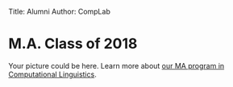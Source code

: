 Title: Alumni
Author: CompLab

# M.A. Class of 2018

Your picture could be here.
Learn more about [our MA program in Computational Linguistics]({filename}/pages/programs.mdown).

<!-- # Ph.D. Students -->
<!--  -->
<!-- - Chong Zhang -->

